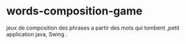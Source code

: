 # words-composition-game
jeux de composition des phrases a partir des mots qui tombent ,petit application java, Swing .
